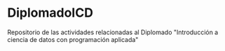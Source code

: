 # DiplomadoICD
Repositorio de las actividades relacionadas al Diplomado "Introducción a ciencia de datos con programación aplicada"
